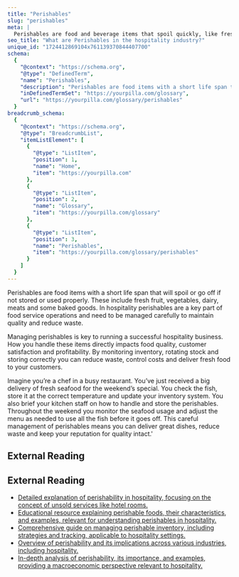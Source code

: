 ```yaml
---
title: "Perishables"
slug: "perishables"
meta: |
  Perishables are food and beverage items that spoil quickly, like fresh produce, dairy, and meats. Managing them well reduces waste and ensures quality service.
seo_title: "What are Perishables in the hospitality industry?"
unique_id: "1724412869104x761139370844407700"
schema:
  {
    "@context": "https://schema.org",
    "@type": "DefinedTerm",
    "name": "Perishables",
    "description": "Perishables are food items with a short life span that will spoil or go off if not stored or used properly. These include fresh fruit, vegetables, dairy, meats and some baked goods. In hospitality, perishables are a key part of food service operations that need careful management to maintain quality and reduce waste.",
    "inDefinedTermSet": "https://yourpilla.com/glossary",
    "url": "https://yourpilla.com/glossary/perishables"
  }
breadcrumb_schema:
  {
    "@context": "https://schema.org",
    "@type": "BreadcrumbList",
    "itemListElement": [
      {
        "@type": "ListItem",
        "position": 1,
        "name": "Home",
        "item": "https://yourpilla.com"
      },
      {
        "@type": "ListItem",
        "position": 2,
        "name": "Glossary",
        "item": "https://yourpilla.com/glossary"
      },
      {
        "@type": "ListItem",
        "position": 3,
        "name": "Perishables",
        "item": "https://yourpilla.com/glossary/perishables"
      }
    ]
  }
---
```


Perishables are food items with a short life span that will spoil or go off if not stored or used properly. These include fresh fruit, vegetables, dairy, meats and some baked goods. In hospitality perishables are a key part of food service operations and need to be managed carefully to maintain quality and reduce waste.

Managing perishables is key to running a successful hospitality business. How you handle these items directly impacts food quality, customer satisfaction and profitability. By monitoring inventory, rotating stock and storing correctly you can reduce waste, control costs and deliver fresh food to your customers.

Imagine you’re a chef in a busy restaurant. You’ve just received a big delivery of fresh seafood for the weekend’s special. You check the fish, store it at the correct temperature and update your inventory system. You also brief your kitchen staff on how to handle and store the perishables. Throughout the weekend you monitor the seafood usage and adjust the menu as needed to use all the fish before it goes off. This careful management of perishables means you can deliver great dishes, reduce waste and keep your reputation for quality intact.'

## External Reading



## External Reading

*   [Detailed explanation of perishability in hospitality, focusing on the concept of unsold services like hotel rooms.](https://www.hotelpricereporter.com/term/perishable/)
*   [Educational resource explaining perishable foods, their characteristics, and examples, relevant for understanding perishables in hospitality.](https://study.com/academy/lesson/what-is-perishable-food-definition-examples.html)
*   [Comprehensive guide on managing perishable inventory, including strategies and tracking, applicable to hospitality settings.](https://www.netsuite.com/portal/resource/articles/inventory-management/perishable-inventory.shtml)
*   [Overview of perishability and its implications across various industries, including hospitality.](https://www.indeed.com/career-advice/career-development/perishability)
*   [In-depth analysis of perishability, its importance, and examples, providing a macroeconomic perspective relevant to hospitality.](https://www.financestrategists.com/wealth-management/macroeconomics/perishability/)